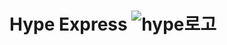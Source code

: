 # Hype Express ![hype로고](https://user-images.githubusercontent.com/80263801/204436783-df1a9955-cfa9-47aa-a565-a4da2ddb850d.jpg)

